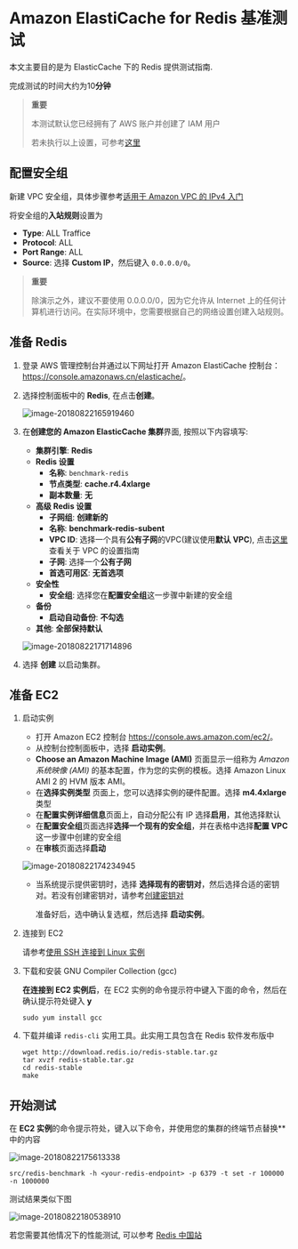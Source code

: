 # Amazon ElastiCache for Redis 基准测试

本文主要目的是为 ElasticCache 下的 Redis 提供测试指南. 

完成测试的时间大约为10**分钟**

> **重要**
>
> 本测试默认您已经拥有了 AWS 账户并创建了 IAM 用户
>
> 若未执行以上设置，可参考[这里](https://docs.aws.amazon.com/zh_cn/AWSEC2/latest/UserGuide/get-set-up-for-amazon-ec2.html#sign-up-for-aws)

## 配置安全组

新建 VPC 安全组，具体步骤参考[适用于 Amazon VPC 的 IPv4 入门](https://docs.aws.amazon.com/zh_cn/AmazonVPC/latest/UserGuide/getting-started-ipv4.html#getting-started-create-security-group)

将安全组的**入站规则**设置为

- **Type**: ALL Traffice
- **Protocol**: ALL
- **Port Range**: ALL
- **Source**: 选择 **Custom IP**，然后键入 `0.0.0.0/0`。

> **重要**
>
> 除演示之外，建议不要使用 0.0.0.0/0，因为它允许从 Internet 上的任何计算机进行访问。在实际环境中，您需要根据自己的网络设置创建入站规则。

## 准备 Redis

1. 登录 AWS 管理控制台并通过以下网址打开 Amazon ElastiCache 控制台：<https://console.amazonaws.cn/elasticache/>。

2. 选择控制面板中的 **Redis**, 在点击**创建**。

   ![image-20180822165919460](https://s3.cn-northwest-1.amazonaws.com.cn/aws-quickstart/assets/redis_benchmark/image-20180822165919460.png)

3. 在**创建您的 Amazon ElasticCache 集群**界面, 按照以下内容填写:

   - **集群引擎**: **Redis**
   - **Redis 设置**
     - **名称**: `benchmark-redis`
     - **节点类型**: **cache.r4.4xlarge**
     - **副本数量**: **无**
   - **高级 Redis 设置**
     - **子网组**: **创建新的**
     - **名称**: **benchmark-redis-subent**
     - **VPC ID**: 选择一个具有**公有子网**的VPC(建议使用**默认 VPC**), 点击[这里](../network/vpc_guide.md)查看关于 VPC 的设置指南
     - **子网**: 选择一个**公有子网**
     - **首选可用区**: **无首选项**
   - **安全性**
     - **安全组**: 选择您在**配置安全组**这一步骤中新建的安全组
   - **备份**
     - **启动自动备份**: **不勾选**
   - **其他**: **全部保持默认**

   ![image-20180822171714896](https://s3.cn-northwest-1.amazonaws.com.cn/aws-quickstart/assets/redis_benchmark/image-20180822171714896.png)

4. 选择 **创建** 以启动集群。

## 准备 EC2

1. 启动实例

   - 打开 Amazon EC2 控制台 <https://console.aws.amazon.com/ec2/>。
   - 从控制台控制面板中，选择 **启动实例**。
   - **Choose an Amazon Machine Image (AMI)** 页面显示一组称为 *Amazon 系统映像 (AMI)* 的基本配置，作为您的实例的模板。选择 Amazon Linux AMI 2 的 HVM 版本 AMI。 
   - 在**选择实例类型** 页面上，您可以选择实例的硬件配置。选择 **m4.4xlarge** 类型 
   - 在**配置实例详细信息**页面上，自动分配公有 IP 选择**启用**，其他选择默认
   - 在**配置安全组**页面选择**选择一个现有的安全组**，并在表格中选择**配置 VPC**这一步骤中创建的安全组
   - 在**审核**页面选择**启动**

   ![image-20180822174234945](https://s3.cn-northwest-1.amazonaws.com.cn/aws-quickstart/assets/redis_benchmark/image-20180822174234945.png)

   - 当系统提示提供密钥时，选择 **选择现有的密钥对**，然后选择合适的密钥对。若没有创建密钥对，请参考[创建密钥对](https://docs.aws.amazon.com/zh_cn/AWSEC2/latest/UserGuide/get-set-up-for-amazon-ec2.html#create-a-key-pair)

     准备好后，选中确认复选框，然后选择 **启动实例**。  

2. 连接到 EC2

   请参考[使用 SSH 连接到 Linux 实例](https://docs.aws.amazon.com/zh_cn/AWSEC2/latest/UserGuide/AccessingInstancesLinux.html)

3. 下载和安装 GNU Compiler Collection (gcc)

   **在连接到 EC2 实例后**，在 EC2 实例的命令提示符中键入下面的命令，然后在确认提示符处键入 **y**

   ```shell
   sudo yum install gcc
   ```

4. 下载并编译 `redis-cli` 实用工具。此实用工具包含在 Redis 软件发布版中

   ```shell
   wget http://download.redis.io/redis-stable.tar.gz
   tar xvzf redis-stable.tar.gz
   cd redis-stable
   make
   ```

## 开始测试

在 **EC2 实例**的命令提示符处，键入以下命令，并使用您的集群的终端节点替换*<your-redis-endpoint>*中的内容

![image-20180822175613338](https://s3.cn-northwest-1.amazonaws.com.cn/aws-quickstart/assets/redis_benchmark/image-20180822175613338.png)

```shell
src/redis-benchmark -h <your-redis-endpoint> -p 6379 -t set -r 100000 -n 1000000
```

测试结果类似下图

![image-20180822180538910](https://s3.cn-northwest-1.amazonaws.com.cn/aws-quickstart/assets/redis_benchmark/image-20180822180538910.png)

若您需要其他情况下的性能测试, 可以参考 [Redis 中国站](http://www.redis.cn/topics/benchmarks.html)
